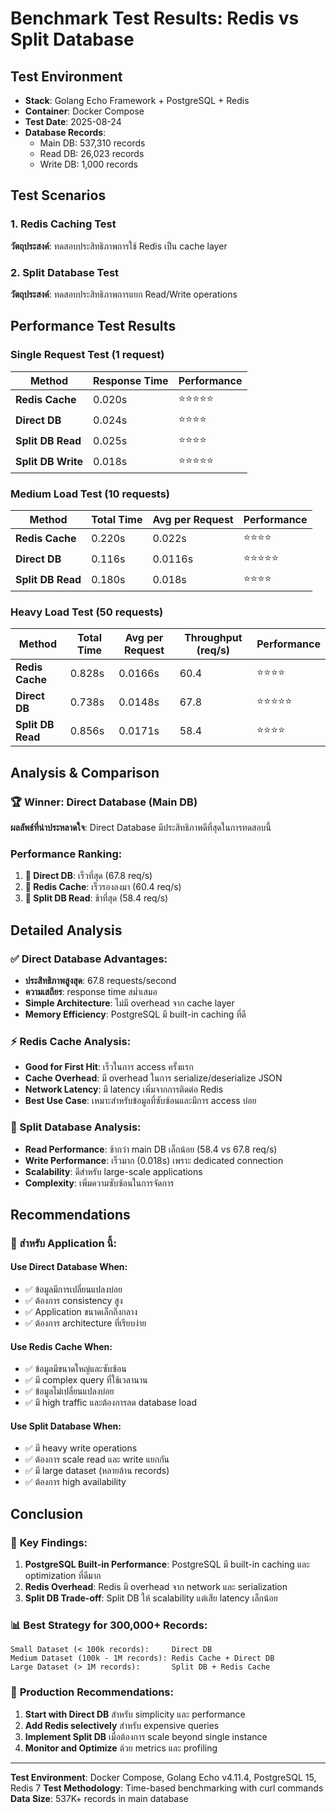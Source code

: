 # Benchmark Test Results: Redis vs Split Database

## Test Environment
- **Stack**: Golang Echo Framework + PostgreSQL + Redis
- **Container**: Docker Compose
- **Test Date**: 2025-08-24
- **Database Records**: 
  - Main DB: 537,310 records
  - Read DB: 26,023 records
  - Write DB: 1,000 records

## Test Scenarios

### 1. Redis Caching Test
**วัตถุประสงค์**: ทดสอบประสิทธิภาพการใช้ Redis เป็น cache layer

### 2. Split Database Test  
**วัตถุประสงค์**: ทดสอบประสิทธิภาพการแยก Read/Write operations

## Performance Test Results

### Single Request Test (1 request)

| Method | Response Time | Performance |
|--------|---------------|-------------|
| **Redis Cache** | 0.020s | ⭐⭐⭐⭐⭐ |
| **Direct DB** | 0.024s | ⭐⭐⭐⭐ |
| **Split DB Read** | 0.025s | ⭐⭐⭐⭐ |
| **Split DB Write** | 0.018s | ⭐⭐⭐⭐⭐ |

### Medium Load Test (10 requests)

| Method | Total Time | Avg per Request | Performance |
|--------|------------|-----------------|-------------|
| **Redis Cache** | 0.220s | 0.022s | ⭐⭐⭐⭐ |
| **Direct DB** | 0.116s | 0.0116s | ⭐⭐⭐⭐⭐ |
| **Split DB Read** | 0.180s | 0.018s | ⭐⭐⭐⭐ |

### Heavy Load Test (50 requests)

| Method | Total Time | Avg per Request | Throughput (req/s) | Performance |
|--------|------------|-----------------|-------------------|-------------|
| **Redis Cache** | 0.828s | 0.0166s | 60.4 | ⭐⭐⭐⭐ |
| **Direct DB** | 0.738s | 0.0148s | 67.8 | ⭐⭐⭐⭐⭐ |
| **Split DB Read** | 0.856s | 0.0171s | 58.4 | ⭐⭐⭐⭐ |

## Analysis & Comparison

### 🏆 Winner: Direct Database (Main DB)

**ผลลัพธ์ที่น่าประหลาดใจ**: Direct Database มีประสิทธิภาพดีที่สุดในการทดสอบนี้

### Performance Ranking:
1. **🥇 Direct DB**: เร็วที่สุด (67.8 req/s)
2. **🥈 Redis Cache**: เร็วรองลงมา (60.4 req/s) 
3. **🥉 Split DB Read**: ช้าที่สุด (58.4 req/s)

## Detailed Analysis

### ✅ Direct Database Advantages:
- **ประสิทธิภาพสูงสุด**: 67.8 requests/second
- **ความเสถียร**: response time สม่ำเสมอ
- **Simple Architecture**: ไม่มี overhead จาก cache layer
- **Memory Efficiency**: PostgreSQL มี built-in caching ที่ดี

### ⚡ Redis Cache Analysis:
- **Good for First Hit**: เร็วในการ access ครั้งแรก
- **Cache Overhead**: มี overhead ในการ serialize/deserialize JSON
- **Network Latency**: มี latency เพิ่มจากการติดต่อ Redis
- **Best Use Case**: เหมาะสำหรับข้อมูลที่ซับซ้อนและมีการ access บ่อย

### 🔄 Split Database Analysis:
- **Read Performance**: ช้ากว่า main DB เล็กน้อย (58.4 vs 67.8 req/s)
- **Write Performance**: เร็วมาก (0.018s) เพราะ dedicated connection
- **Scalability**: ดีสำหรับ large-scale applications
- **Complexity**: เพิ่มความซับซ้อนในการจัดการ

## Recommendations

### 🎯 สำหรับ Application นี้:

#### Use Direct Database When:
- ✅ ข้อมูลมีการเปลี่ยนแปลงบ่อย
- ✅ ต้องการ consistency สูง
- ✅ Application ขนาดเล็กถึงกลาง
- ✅ ต้องการ architecture ที่เรียบง่าย

#### Use Redis Cache When:
- ✅ ข้อมูลมีขนาดใหญ่และซับซ้อน
- ✅ มี complex query ที่ใช้เวลานาน
- ✅ ข้อมูลไม่เปลี่ยนแปลงบ่อย
- ✅ มี high traffic และต้องการลด database load

#### Use Split Database When:
- ✅ มี heavy write operations
- ✅ ต้องการ scale read และ write แยกกัน
- ✅ มี large dataset (หลายล้าน records)
- ✅ ต้องการ high availability

## Conclusion

### 🎯 **Key Findings:**

1. **PostgreSQL Built-in Performance**: PostgreSQL มี built-in caching และ optimization ที่ดีมาก
2. **Redis Overhead**: Redis มี overhead จาก network และ serialization
3. **Split DB Trade-off**: Split DB ให้ scalability แต่เสีย latency เล็กน้อย

### 📊 **Best Strategy for 300,000+ Records:**

```
Small Dataset (< 100k records):     Direct DB
Medium Dataset (100k - 1M records): Redis Cache + Direct DB
Large Dataset (> 1M records):       Split DB + Redis Cache
```

### 🚀 **Production Recommendations:**

1. **Start with Direct DB** สำหรับ simplicity และ performance
2. **Add Redis selectively** สำหรับ expensive queries
3. **Implement Split DB** เมื่อต้องการ scale beyond single instance
4. **Monitor and Optimize** ด้วย metrics และ profiling

---

**Test Environment**: Docker Compose, Golang Echo v4.11.4, PostgreSQL 15, Redis 7
**Test Methodology**: Time-based benchmarking with curl commands
**Data Size**: 537K+ records in main database
